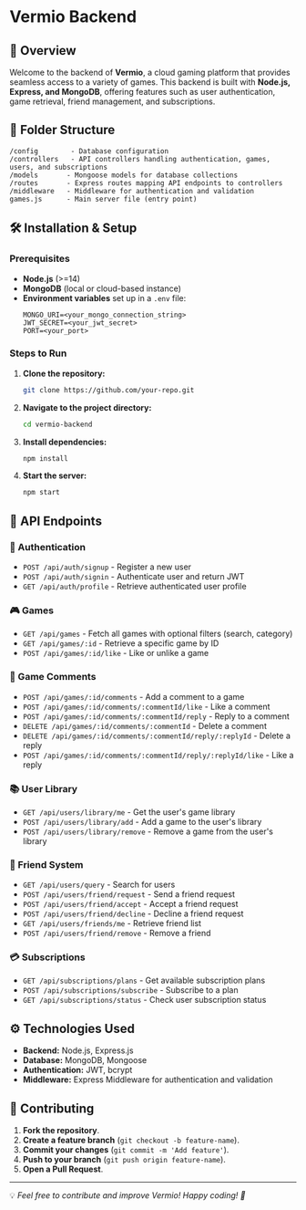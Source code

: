 # Vermio Backend

## 🚀 Overview

Welcome to the backend of **Vermio**, a cloud gaming platform that provides seamless access to a variety of games. This backend is built with **Node.js, Express, and MongoDB**, offering features such as user authentication, game retrieval, friend management, and subscriptions.

## 📂 Folder Structure

```
/config        - Database configuration
/controllers   - API controllers handling authentication, games, users, and subscriptions
/models       - Mongoose models for database collections
/routes       - Express routes mapping API endpoints to controllers
/middleware   - Middleware for authentication and validation
games.js      - Main server file (entry point)
```

## 🛠️ Installation & Setup

### Prerequisites

- **Node.js** (>=14)
- **MongoDB** (local or cloud-based instance)
- **Environment variables** set up in a `.env` file:
  ```
  MONGO_URI=<your_mongo_connection_string>
  JWT_SECRET=<your_jwt_secret>
  PORT=<your_port>
  ```

### Steps to Run

1. **Clone the repository:**
   ```sh
   git clone https://github.com/your-repo.git
   ```
2. **Navigate to the project directory:**
   ```sh
   cd vermio-backend
   ```
3. **Install dependencies:**
   ```sh
   npm install
   ```
4. **Start the server:**
   ```sh
   npm start
   ```

## 🔌 API Endpoints

### 🔑 Authentication

- `POST /api/auth/signup` - Register a new user
- `POST /api/auth/signin` - Authenticate user and return JWT
- `GET /api/auth/profile` - Retrieve authenticated user profile

### 🎮 Games

- `GET /api/games` - Fetch all games with optional filters (search, category)
- `GET /api/games/:id` - Retrieve a specific game by ID
- `POST /api/games/:id/like` - Like or unlike a game

### 💬 Game Comments

- `POST /api/games/:id/comments` - Add a comment to a game
- `POST /api/games/:id/comments/:commentId/like` - Like a comment
- `POST /api/games/:id/comments/:commentId/reply` - Reply to a comment
- `DELETE /api/games/:id/comments/:commentId` - Delete a comment
- `DELETE /api/games/:id/comments/:commentId/reply/:replyId` - Delete a reply
- `POST /api/games/:id/comments/:commentId/reply/:replyId/like` - Like a reply

### 📚 User Library

- `GET /api/users/library/me` - Get the user's game library
- `POST /api/users/library/add` - Add a game to the user's library
- `POST /api/users/library/remove` - Remove a game from the user's library

### 👥 Friend System

- `GET /api/users/query` - Search for users
- `POST /api/users/friend/request` - Send a friend request
- `POST /api/users/friend/accept` - Accept a friend request
- `POST /api/users/friend/decline` - Decline a friend request
- `GET /api/users/friends/me` - Retrieve friend list
- `POST /api/users/friend/remove` - Remove a friend

### 💳 Subscriptions

- `GET /api/subscriptions/plans` - Get available subscription plans
- `POST /api/subscriptions/subscribe` - Subscribe to a plan
- `GET /api/subscriptions/status` - Check user subscription status

## ⚙️ Technologies Used

- **Backend:** Node.js, Express.js
- **Database:** MongoDB, Mongoose
- **Authentication:** JWT, bcrypt
- **Middleware:** Express Middleware for authentication and validation

## 🤝 Contributing

1. **Fork the repository**.
2. **Create a feature branch** (`git checkout -b feature-name`).
3. **Commit your changes** (`git commit -m 'Add feature'`).
4. **Push to your branch** (`git push origin feature-name`).
5. **Open a Pull Request**.

---

💡 *Feel free to contribute and improve Vermio! Happy coding! 🚀*

